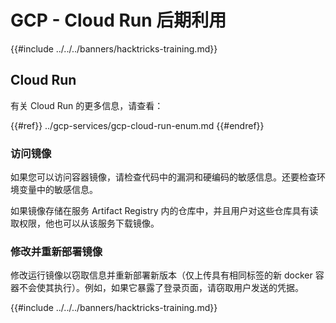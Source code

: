 # GCP - Cloud Run 后期利用

{{#include ../../../banners/hacktricks-training.md}}

## Cloud Run

有关 Cloud Run 的更多信息，请查看：

{{#ref}}
../gcp-services/gcp-cloud-run-enum.md
{{#endref}}

### 访问镜像

如果您可以访问容器镜像，请检查代码中的漏洞和硬编码的敏感信息。还要检查环境变量中的敏感信息。

如果镜像存储在服务 Artifact Registry 内的仓库中，并且用户对这些仓库具有读取权限，他也可以从该服务下载镜像。

### 修改并重新部署镜像

修改运行镜像以窃取信息并重新部署新版本（仅上传具有相同标签的新 docker 容器不会使其执行）。例如，如果它暴露了登录页面，请窃取用户发送的凭据。

{{#include ../../../banners/hacktricks-training.md}}
